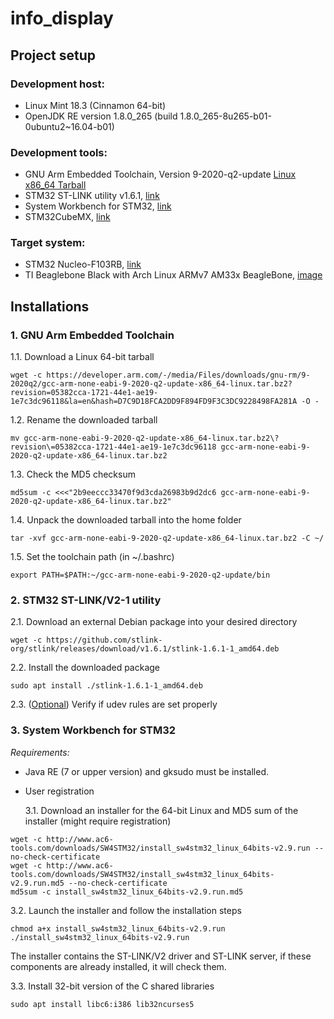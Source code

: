 # info_display

## Project setup

### Development host:
- Linux Mint 18.3 (Cinnamon 64-bit)
- OpenJDK RE version 1.8.0_265 (build 1.8.0_265-8u265-b01-0ubuntu2~16.04-b01)

### Development tools:
- GNU Arm Embedded Toolchain, Version 9-2020-q2-update [Linux x86_64 Tarball](https://developer.arm.com/tools-and-software/open-source-software/developer-tools/gnu-toolchain/gnu-rm/downloads)
- STM32 ST-LINK utility v1.6.1, [link](https://github.com/stlink-org/stlink)
- System Workbench for STM32, [link](https://www.openstm32.org)
- STM32CubeMX, [link](http://www.st.com/stm32cubemx)

### Target system:
- STM32 Nucleo-F103RB, [link](https://www.st.com/en/evaluation-tools/nucleo-f103rb.html)
- TI Beaglebone Black with Arch Linux ARMv7 AM33x BeagleBone, [image](https://archlinuxarm.org/about/downloads)

## Installations

### 1. GNU Arm Embedded Toolchain

  1.1. Download a Linux 64-bit tarball
```
wget -c https://developer.arm.com/-/media/Files/downloads/gnu-rm/9-2020q2/gcc-arm-none-eabi-9-2020-q2-update-x86_64-linux.tar.bz2?revision=05382cca-1721-44e1-ae19-1e7c3dc96118&la=en&hash=D7C9D18FCA2DD9F894FD9F3C3DC9228498FA281A -O -
```
  1.2. Rename the downloaded tarball
```
mv gcc-arm-none-eabi-9-2020-q2-update-x86_64-linux.tar.bz2\?revision\=05382cca-1721-44e1-ae19-1e7c3dc96118 gcc-arm-none-eabi-9-2020-q2-update-x86_64-linux.tar.bz2
```
  1.3. Check the MD5 checksum
```
md5sum -c <<<"2b9eeccc33470f9d3cda26983b9d2dc6 gcc-arm-none-eabi-9-2020-q2-update-x86_64-linux.tar.bz2"
```
  1.4. Unpack the downloaded tarball into the home folder
```
tar -xvf gcc-arm-none-eabi-9-2020-q2-update-x86_64-linux.tar.bz2 -C ~/
```
  1.5. Set the toolchain path (in ~/.bashrc)
```
export PATH=$PATH:~/gcc-arm-none-eabi-9-2020-q2-update/bin
```

### 2. STM32 ST-LINK/V2-1 utility

  2.1. Download an external Debian package into your desired directory

```
wget -c https://github.com/stlink-org/stlink/releases/download/v1.6.1/stlink-1.6.1-1_amd64.deb
```

  2.2. Install the downloaded package

```
sudo apt install ./stlink-1.6.1-1_amd64.deb

```

  2.3. ([Optional](https://github.com/stlink-org/stlink/blob/develop/doc/tutorial.md)) Verify if udev rules are set properly

### 3. System Workbench for STM32

*Requirements:*
- Java RE (7 or upper version) and gksudo must be installed.
- User registration

  3.1. Download an installer for the 64-bit Linux and MD5 sum of the installer (might require registration)

```
wget -c http://www.ac6-tools.com/downloads/SW4STM32/install_sw4stm32_linux_64bits-v2.9.run --no-check-certificate
wget -c http://www.ac6-tools.com/downloads/SW4STM32/install_sw4stm32_linux_64bits-v2.9.run.md5 --no-check-certificate
md5sum -c install_sw4stm32_linux_64bits-v2.9.run.md5
```

  3.2. Launch the installer and follow the installation steps

```
chmod a+x install_sw4stm32_linux_64bits-v2.9.run
./install_sw4stm32_linux_64bits-v2.9.run
```

The installer contains the ST-LINK/V2 driver and ST-LINK server, if these components are already installed, it will check them.

  3.3. Install 32-bit version of the C shared libraries

```
sudo apt install libc6:i386 lib32ncurses5
```
